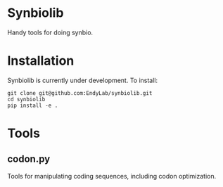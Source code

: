# Synbiolib

Handy tools for doing synbio.

# Installation
Synbiolib is currently under development. To install:

```
git clone git@github.com:EndyLab/synbiolib.git
cd synbiolib
pip install -e .
```

# Tools
## codon.py

Tools for manipulating coding sequences, including codon optimization.
